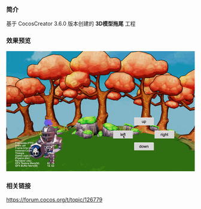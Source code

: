 ### 简介
基于 CocosCreator 3.6.0 版本创建的 **3D模型拖尾** 工程

### 效果预览
![image](../../../gif/202210/2022101006.gif)

### 相关链接
https://forum.cocos.org/t/topic/126779
